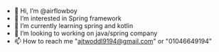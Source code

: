 - 👋 Hi, I’m @airflowboy
- 👀 I’m interested in Spring framework
- 🌱 I’m currently learning spring and kotlin
- 💞️ I’m looking to working on java/spring company
- 📫 How to reach me "ajtwoddl9194@gmail.com" or "01046649194"

<!---
airflowboy/airflowboy is a ✨ special ✨ repository because its `README.md` (this file) appears on your GitHub profile.
You can click the Preview link to take a look at your changes.
--->
